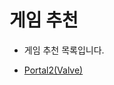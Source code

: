 # 게임 추천

- 게임 추천 목록입니다.

- [Portal2(Valve)](https://store.steampowered.com/app/620/Portal_2/?l=koreana)

